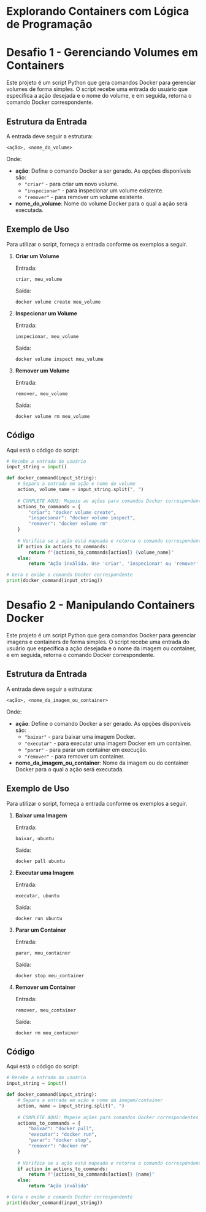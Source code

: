 # Explorando Containers com Lógica de Programação

# Desafio 1 - Gerenciando Volumes em Containers

Este projeto é um script Python que gera comandos Docker para gerenciar volumes de forma simples. O script recebe uma entrada do usuário que especifica a ação desejada e o nome do volume, e em seguida, retorna o comando Docker correspondente.

## Estrutura da Entrada

A entrada deve seguir a estrutura:

```
<ação>, <nome_do_volume>
```

Onde:
- **ação**: Define o comando Docker a ser gerado. As opções disponíveis são:
  - `"criar"` - para criar um novo volume.
  - `"inspecionar"` - para inspecionar um volume existente.
  - `"remover"` - para remover um volume existente.
- **nome_do_volume**: Nome do volume Docker para o qual a ação será executada.

## Exemplo de Uso

Para utilizar o script, forneça a entrada conforme os exemplos a seguir.

1. **Criar um Volume**

   Entrada:
   ```
   criar, meu_volume
   ```
   Saída:
   ```
   docker volume create meu_volume
   ```

2. **Inspecionar um Volume**

   Entrada:
   ```
   inspecionar, meu_volume
   ```
   Saída:
   ```
   docker volume inspect meu_volume
   ```

3. **Remover um Volume**

   Entrada:
   ```
   remover, meu_volume
   ```
   Saída:
   ```
   docker volume rm meu_volume
   ```

## Código

Aqui está o código do script:

```python
# Recebe a entrada do usuário
input_string = input()

def docker_command(input_string):
    # Separa a entrada em ação e nome do volume
    action, volume_name = input_string.split(", ")
    
    # COMPLETE AQUI: Mapeie as ações para comandos Docker correspondentes
    actions_to_commands = {
        "criar": "docker volume create",
        "inspecionar": "docker volume inspect",
        "remover": "docker volume rm"
    }
    
    # Verifica se a ação está mapeada e retorna o comando correspondente
    if action in actions_to_commands:
        return f"{actions_to_commands[action]} {volume_name}"
    else:
        return "Ação inválida. Use 'criar', 'inspecionar' ou 'remover'."

# Gera e exibe o comando Docker correspondente
print(docker_command(input_string))
```

# Desafio 2 - Manipulando Containers Docker

Este projeto é um script Python que gera comandos Docker para gerenciar imagens e containers de forma simples. O script recebe uma entrada do usuário que especifica a ação desejada e o nome da imagem ou container, e em seguida, retorna o comando Docker correspondente.

## Estrutura da Entrada

A entrada deve seguir a estrutura:

```
<ação>, <nome_da_imagem_ou_container>
```

Onde:
- **ação**: Define o comando Docker a ser gerado. As opções disponíveis são:
  - `"baixar"` - para baixar uma imagem Docker.
  - `"executar"` - para executar uma imagem Docker em um container.
  - `"parar"` - para parar um container em execução.
  - `"remover"` - para remover um container.
- **nome_da_imagem_ou_container**: Nome da imagem ou do container Docker para o qual a ação será executada.

## Exemplo de Uso

Para utilizar o script, forneça a entrada conforme os exemplos a seguir.

1. **Baixar uma Imagem**

   Entrada:
   ```
   baixar, ubuntu
   ```
   Saída:
   ```
   docker pull ubuntu
   ```

2. **Executar uma Imagem**

   Entrada:
   ```
   executar, ubuntu
   ```
   Saída:
   ```
   docker run ubuntu
   ```

3. **Parar um Container**

   Entrada:
   ```
   parar, meu_container
   ```
   Saída:
   ```
   docker stop meu_container
   ```

4. **Remover um Container**

   Entrada:
   ```
   remover, meu_container
   ```
   Saída:
   ```
   docker rm meu_container
   ```

## Código

Aqui está o código do script:

```python
# Recebe a entrada do usuário
input_string = input()

def docker_command(input_string):
    # Separa a entrada em ação e nome da imagem/container
    action, name = input_string.split(", ")
    
    # COMPLETE AQUI: Mapeie ações para comandos Docker correspondentes
    actions_to_commands = {
        "baixar": "docker pull",
        "executar": "docker run",
        "parar": "docker stop",
        "remover": "docker rm"
    }
    
    # Verifica se a ação está mapeada e retorna o comando correspondente
    if action in actions_to_commands:
        return f"{actions_to_commands[action]} {name}"
    else:
        return "Ação inválida"

# Gera e exibe o comando Docker correspondente
print(docker_command(input_string))
```
